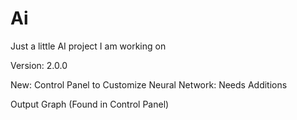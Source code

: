 # Ai
Just a little AI project I am working on

Version: 2.0.0

New:
Control Panel to Customize Neural Network: Needs Additions

Output Graph (Found in Control Panel)

